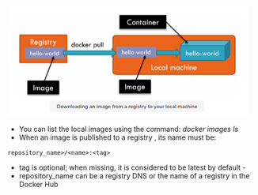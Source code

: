 ![](Pasted%20image%2020231211140819.png)

- You can list the local images using the command: *docker images ls*
- When an image is published to a registry , its name must be:
```
repository_name>/<name>:<tag>

```

- tag is optional; when missing, it is considered to be latest by default - 
- repository_name can be a registry DNS or the name of a registry in the Docker Hub
